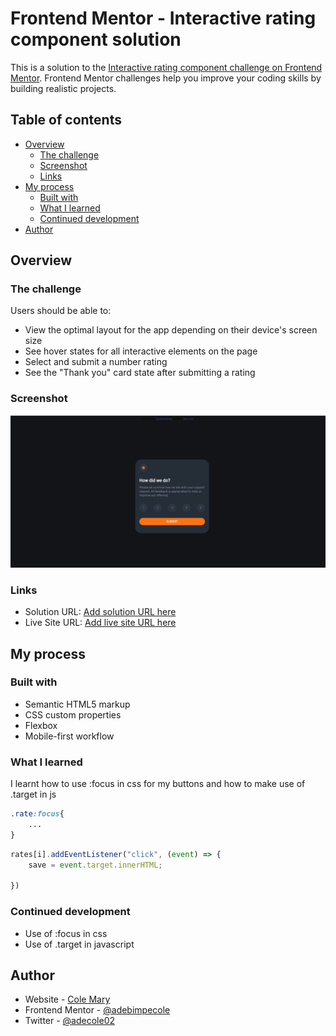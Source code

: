# Frontend Mentor - Interactive rating component solution

This is a solution to the [Interactive rating component challenge on Frontend Mentor](https://www.frontendmentor.io/challenges/interactive-rating-component-koxpeBUmI). Frontend Mentor challenges help you improve your coding skills by building realistic projects. 

## Table of contents

- [Overview](#overview)
  - [The challenge](#the-challenge)
  - [Screenshot](#screenshot)
  - [Links](#links)
- [My process](#my-process)
  - [Built with](#built-with)
  - [What I learned](#what-i-learned)
  - [Continued development](#continued-development)
- [Author](#author)

## Overview

### The challenge

Users should be able to:

- View the optimal layout for the app depending on their device's screen size
- See hover states for all interactive elements on the page
- Select and submit a number rating
- See the "Thank you" card state after submitting a rating

### Screenshot

![](images/screenshot.png)


### Links

- Solution URL: [Add solution URL here](https://your-solution-url.com)
- Live Site URL: [Add live site URL here](https://clinquant-sawine-e05ea7.netlify.app/)

## My process

### Built with

- Semantic HTML5 markup
- CSS custom properties
- Flexbox
- Mobile-first workflow


### What I learned

I learnt how to use :focus in css for my buttons and how to make use of .target in js

```css
.rate:focus{
    ...
}
```
```js
rates[i].addEventListener("click", (event) => {
    save = event.target.innerHTML;
    
})
```

### Continued development

- Use of :focus in css
- Use of .target in javascript

## Author

- Website - [Cole Mary](https://clinquant-sawine-e05ea7.netlify.app/)
- Frontend Mentor - [@adebimpecole](https://www.frontendmentor.io/profile/adebimpecole)
- Twitter - [@adecole02](https://twitter.com/adecole02)


